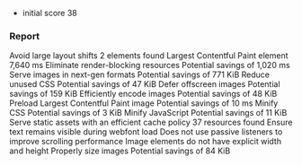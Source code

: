 - initial score 38
### Report
Avoid large layout shifts 2 elements found
Largest Contentful Paint element 7,640 ms
Eliminate render-blocking resources Potential savings of 1,020 ms
Serve images in next-gen formats Potential savings of 771 KiB
Reduce unused CSS Potential savings of 47 KiB
Defer offscreen images Potential savings of 159 KiB
Efficiently encode images Potential savings of 48 KiB
Preload Largest Contentful Paint image Potential savings of 10 ms
Minify CSS Potential savings of 3 KiB
Minify JavaScript Potential savings of 11 KiB
Serve static assets with an efficient cache policy 37 resources found
Ensure text remains visible during webfont load
Does not use passive listeners to improve scrolling performance
Image elements do not have explicit width and height
Properly size images Potential savings of 84 KiB